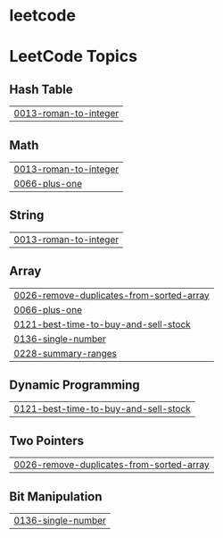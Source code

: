 # leetcode
<!---LeetCode Topics Start-->
# LeetCode Topics
## Hash Table
|  |
| ------- |
| [0013-roman-to-integer](https://github.com/svastiks/leetcode/tree/master/0013-roman-to-integer) |
## Math
|  |
| ------- |
| [0013-roman-to-integer](https://github.com/svastiks/leetcode/tree/master/0013-roman-to-integer) |
| [0066-plus-one](https://github.com/svastiks/leetcode/tree/master/0066-plus-one) |
## String
|  |
| ------- |
| [0013-roman-to-integer](https://github.com/svastiks/leetcode/tree/master/0013-roman-to-integer) |
## Array
|  |
| ------- |
| [0026-remove-duplicates-from-sorted-array](https://github.com/svastiks/leetcode/tree/master/0026-remove-duplicates-from-sorted-array) |
| [0066-plus-one](https://github.com/svastiks/leetcode/tree/master/0066-plus-one) |
| [0121-best-time-to-buy-and-sell-stock](https://github.com/svastiks/leetcode/tree/master/0121-best-time-to-buy-and-sell-stock) |
| [0136-single-number](https://github.com/svastiks/leetcode/tree/master/0136-single-number) |
| [0228-summary-ranges](https://github.com/svastiks/leetcode/tree/master/0228-summary-ranges) |
## Dynamic Programming
|  |
| ------- |
| [0121-best-time-to-buy-and-sell-stock](https://github.com/svastiks/leetcode/tree/master/0121-best-time-to-buy-and-sell-stock) |
## Two Pointers
|  |
| ------- |
| [0026-remove-duplicates-from-sorted-array](https://github.com/svastiks/leetcode/tree/master/0026-remove-duplicates-from-sorted-array) |
## Bit Manipulation
|  |
| ------- |
| [0136-single-number](https://github.com/svastiks/leetcode/tree/master/0136-single-number) |
<!---LeetCode Topics End-->